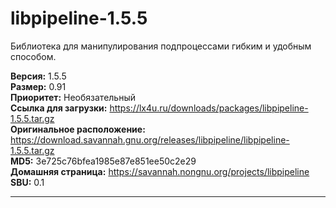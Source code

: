 # libpipeline-1.5.5

Библиотека для манипулирования подпроцессами гибким и удобным способом.

**Версия:** 1.5.5
<br />
**Размер:** 0.91
<br />
**Приоритет:** Необязательный
<br />
**Ссылка для загрузки:** https://lx4u.ru/downloads/packages/libpipeline-1.5.5.tar.gz
<br />
**Оригинальное расположение:** https://download.savannah.gnu.org/releases/libpipeline/libpipeline-1.5.5.tar.gz
<br />
**MD5:** 3e725c76bfea1985e87e851ee50c2e29
<br />
**Домашняя страница:** https://savannah.nongnu.org/projects/libpipeline
        <br />
**SBU:** 0.1

***
            